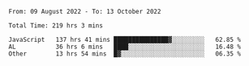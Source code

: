 
<!--START_SECTION:waka-->

```text
From: 09 August 2022 - To: 13 October 2022

Total Time: 219 hrs 3 mins

JavaScript   137 hrs 41 mins ███████████████▓░░░░░░░░░   62.85 %
AL           36 hrs 6 mins   ████░░░░░░░░░░░░░░░░░░░░░   16.48 %
Other        13 hrs 54 mins  █▓░░░░░░░░░░░░░░░░░░░░░░░   06.35 %
```

<!--END_SECTION:waka-->











